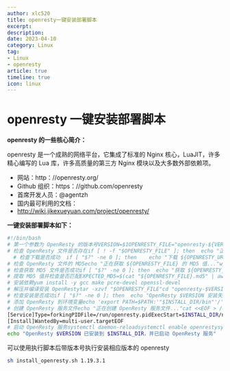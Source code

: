```yaml
---
author: xlc520
title: openresty一键安装部署脚本
excerpt: 
description:
date: 2023-04-10
category: Linux
tag: 
- Linux
- openresty
article: true
timeline: true
icon: linux
---
```


# openresty 一键安装部署脚本

**openresty 的一些核心简介：**

openresty 是一个成熟的网络平台，它集成了标准的 Nginx 核心，LuaJIT，许多精心编写的 Lua 库，许多高质量的第三方 Nginx
模块以及大多数外部依赖项。

- 网站：http：//openresty.org/
- Github 组织：https：//github.com/openresty
- 首席开发人员：@agentzh
- 国内最可利用的文档：
- <http://wiki.jikexueyuan.com/project/openresty/>

**一键安装部署脚本如下：**

```sh
#!/bin/bash
# 第一个参数为 OpenResty 的版本号VERSION=$1OPENRESTY_FILE="openresty-${VERSION}.tar.gz"OPENRESTY_URL="https://openresty.org/download/${OPENRESTY_FILE}"OPENRESTY_MD5_URL="${OPENRESTY_URL}.md5"INSTALL_DIR="/data/openresty"
# 检查 OpenResty 文件是否存在if [ ! -f "$OPENRESTY_FILE" ]; then  echo "正在下载 ${OPENRESTY_URL}..."  wget "$OPENRESTY_URL"
  # 检查下载是否成功  if [ "$?" -ne 0 ]; then    echo "下载 ${OPENRESTY_URL} 失败"    exit 1  fifi
# 检查 OpenResty 文件的 MD5echo "正在获取 ${OPENRESTY_FILE} 的 MD5 值..."wget "$OPENRESTY_MD5_URL"
# 检查获取 MD5 文件是否成功if [ "$?" -ne 0 ]; then  echo "获取 ${OPENRESTY_MD5_URL} 失败"  exit 1fi
# 提取 MD5 值并检查是否匹配EXPECTED_MD5=$(cat "${OPENRESTY_FILE}.md5" | awk '{ print $1 }')ACTUAL_MD5=$(md5sum "$OPENRESTY_FILE" | awk '{ print $1 }')if [ "$EXPECTED_MD5" != "$ACTUAL_MD5" ]; then  echo "下载的 ${OPENRESTY_FILE} 文件的 MD5 值不匹配"  exit 1fi
# 安装依赖yum install -y gcc make pcre-devel openssl-devel
# 解压并编译安装 OpenRestytar -xzvf "$OPENRESTY_FILE"cd "openresty-$VERSION"./configure --prefix="$INSTALL_DIR"makemake install
# 检查安装是否成功if [ "$?" -ne 0 ]; then  echo "OpenResty $VERSION 安装失败"  exit 1fi
# 添加 OpenResty 到环境变量echo 'export PATH=$PATH:'"$INSTALL_DIR/bin"'/' >> /etc/profilesource /etc/profile
# 创建 OpenResty 服务文件echo "正在创建 OpenResty 服务文件..."cat <<EOF > /etc/systemd/system/openresty.service[Unit]Description=OpenResty HTTP ServerAfter=network.target
[Service]Type=forkingPIDFile=/run/openresty.pidExecStart=$INSTALL_DIR/nginx/sbin/nginx -c $INSTALL_DIR/nginx/conf/nginx.confExecReload=/bin/kill -s HUP \$MAINPIDExecStop=/bin/kill -s QUIT \$MAINPIDPrivateTmp=true
[Install]WantedBy=multi-user.targetEOF
# 启动 OpenResty 服务systemctl daemon-reloadsystemctl enable openrestysystemctl start openresty
echo "OpenResty $VERSION 已安装到 $INSTALL_DIR，并已启动 OpenResty 服务"
```

可以使用执行脚本后带版本号执行安装相应版本的 openresty

```sh
sh install_openresty.sh 1.19.3.1
```
